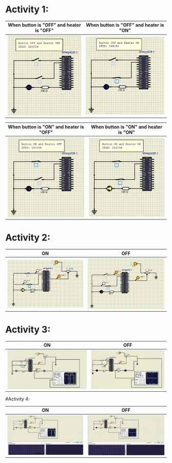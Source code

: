 # Activity 1:

|When button is "OFF" and heater is "OFF"|When button is "OFF" and heater is "ON"|
|:--:|:--:|
![simul1](https://github.com/Shriya-265054/EmbeddedC/blob/main/simulation/00.PNG)|![simul2](https://github.com/Shriya-265054/EmbeddedC/blob/main/simulation/01.PNG)|

|When button is "ON" and heater is "OFF"|When button is "ON" and heater is "ON"|
|:--:|:--:|
![simul3](https://github.com/Shriya-265054/EmbeddedC/blob/main/simulation/10.PNG)|![simul2](https://github.com/Shriya-265054/EmbeddedC/blob/main/simulation/11.PNG)|

# Activity 2:

| ON | OFF |
|:--:|:--:|
![simul1.1](https://github.com/Shriya-265054/EmbeddedC/blob/main/simulation/act2.PNG)|![simul2](https://github.com/Shriya-265054/EmbeddedC/blob/main/simulation/act2off.PNG)|

# Activity 3:

| ON | OFF |
|:--:|:--:|
![simul1.1](https://github.com/Shriya-265054/EmbeddedC/blob/main/simulation/acti3on.PNG)|![simul2](https://github.com/Shriya-265054/EmbeddedC/blob/main/simulation/acti3off.PNG)|

#Activity 4:

| ON | OFF |
|:--:|:--:|
![simul1.1](https://github.com/Shriya-265054/EmbeddedC/blob/main/simulation/act4.1on.PNG)|![simul2](https://github.com/Shriya-265054/EmbeddedC/blob/main/simulation/act4off.PNG)|
